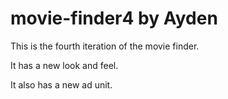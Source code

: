 # movie-finder4 by Ayden

This is the fourth iteration of the movie finder.

It has a new look and feel.

It also has a new ad unit.
